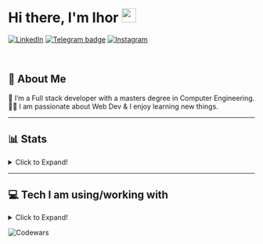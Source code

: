 # Hi there, I'm Ihor <img src="https://github.com/TheDudeThatCode/TheDudeThatCode/blob/master/Assets/Hi.gif" width="29px">

[![LinkedIn](https://img.shields.io/badge/LinkedIn-0077B5?style=for-the-badge&logo=linkedin&logoColor=white)](https://www.linkedin.com/in/ihorkytsak/)
[![Telegram badge](https://img.shields.io/badge/Telegram-2CA5E0?style=for-the-badge&logo=telegram&logoColor=white)](https://t.me/kytsak)
[![Instagram](https://img.shields.io/badge/Instagram-E4405F?style=for-the-badge&logo=instagram&logoColor=white)](https://www.linkedin.com/in/ihorkytsak/)

<br />

## 🚀 About Me
🌱 I’m a Full stack developer with a masters degree in Computer Engineering. </br>
👨‍💻  I am passionate about Web Dev & I enjoy learning new things. </br>

---

## 📊 Stats

<details>
<summary>Click to Expand!</summary>
 
 ![GitHub stats](https://github-readme-stats.vercel.app/api?username=IhorKytsak&hide=stars)
 
  <br />
 
 [![Top Langs](https://github-readme-stats.vercel.app/api/top-langs/?username=IhorKytsak&langs_count=8)](https://github.com/anuraghazra/github-readme-stats)

</details>

---

## 💻 Tech I am using/working with 
<details>
 <summary>Click to Expand!</summary>
 
  -  Languages
 
 ![JAVASCRIPT](https://img.shields.io/badge/JavaScript-323330?style=for-the-badge&logo=javascript&logoColor=F7DF1E)
 ![CSS3](https://img.shields.io/badge/CSS3-1572B6?style=for-the-badge&logo=css3&logoColor=white)
 ![TYPESCRIPT](https://img.shields.io/badge/TypeScript-007ACC?style=for-the-badge&logo=typescript&logoColor=white)
 ![PUG](https://img.shields.io/badge/Pug-E3C29B?style=for-the-badge&logo=pug&logoColor=black)
 ![JSON](https://img.shields.io/badge/json-5E5C5C?style=for-the-badge&logo=json&logoColor=white)
 
 - Frameworks & Library
 
 ![REACT](https://img.shields.io/badge/React-20232A?style=for-the-badge&logo=react&logoColor=61DAFB)
 ![REACTROUTER](https://img.shields.io/badge/React_Router-CA4245?style=for-the-badge&logo=react-router&logoColor=white)
 ![REDUX](https://img.shields.io/badge/Redux-593D88?style=for-the-badge&logo=redux&logoColor=white)
 ![REDUXSAGA](https://img.shields.io/badge/Redux%20saga-86D46B?style=for-the-badge&logo=redux%20saga&logoColor=999999)
 ![NODEJS](https://img.shields.io/badge/Node.js-339933?style=for-the-badge&logo=nodedotjs&logoColor=white)
 ![EXPRESSJS](https://img.shields.io/badge/Express.js-000000?style=for-the-badge&logo=express&logoColor=white)
 ![NPM](https://img.shields.io/badge/npm-CB3837?style=for-the-badge&logo=npm&logoColor=white)
 ![GRAPHQL](https://img.shields.io/badge/GraphQl-E10098?style=for-the-badge&logo=graphql&logoColor=white)
 ![POSTMAN](https://img.shields.io/badge/Postman-FF6C37?style=for-the-badge&logo=Postman&logoColor=white)
 ![SASS](https://img.shields.io/badge/Sass-CC6699?style=for-the-badge&logo=sass&logoColor=white)
 ![MATERIALUI](https://img.shields.io/badge/Material%20UI-007FFF?style=for-the-badge&logo=mui&logoColor=white)
 ![BOOTSTRAP](https://img.shields.io/badge/Bootstrap-563D7C?style=for-the-badge&logo=bootstrap&logoColor=white)
 ![DOCKER](https://img.shields.io/badge/Docker-2CA5E0?style=for-the-badge&logo=docker&logoColor=white)
 ![FIREBASE](https://img.shields.io/badge/firebase-ffca28?style=for-the-badge&logo=firebase&logoColor=black)
 ![FONTAWESOME](https://img.shields.io/badge/Font_Awesome-339AF0?style=for-the-badge&logo=fontawesome&logoColor=white)
 ![GITHUBPAGES](https://img.shields.io/badge/GitHub%20Pages-222222?style=for-the-badge&logo=GitHub%20Pages&logoColor=white)
 ![JEST](https://img.shields.io/badge/Jest-C21325?style=for-the-badge&logo=jest&logoColor=white)
 ![JQUERY](https://img.shields.io/badge/jQuery-0769AD?style=for-the-badge&logo=jquery&logoColor=white)
 ![STORYBOOK](https://img.shields.io/badge/storybook-FF4785?style=for-the-badge&logo=storybook&logoColor=white)
 
 - Database
 
 ![MONGODB](https://img.shields.io/badge/MongoDB-4EA94B?style=for-the-badge&logo=mongodb&logoColor=white)
 ![MYSQL](https://img.shields.io/badge/MySQL-005C84?style=for-the-badge&logo=mysql&logoColor=white)
 
 - Design
 
 ![FIGMA](https://img.shields.io/badge/Figma-F24E1E?style=for-the-badge&logo=figma&logoColor=white)
 ![ADOBEPHOTOSHOP](https://img.shields.io/badge/Adobe%20Photoshop-31A8FF?style=for-the-badge&logo=Adobe%20Photoshop&logoColor=black)
 
 - Other
 
 ![ESLINT](https://img.shields.io/badge/eslint-3A33D1?style=for-the-badge&logo=eslint&logoColor=white)
 ![PRETTIER](https://img.shields.io/badge/prettier-1A2C34?style=for-the-badge&logo=prettier&logoColor=F7BA3E)
 ![ANDROID](https://img.shields.io/badge/Android-3DDC84?style=for-the-badge&logo=android&logoColor=white)
 ![WINDOWS](https://img.shields.io/badge/Windows-0078D6?style=for-the-badge&logo=windows&logoColor=white)
 ![GITHUB](https://img.shields.io/badge/GitHub-100000?style=for-the-badge&logo=github&logoColor=white)
 ![JIRA](https://img.shields.io/badge/Jira-0052CC?style=for-the-badge&logo=Jira&logoColor=white)
 
 
</details>

![Codewars](https://www.codewars.com/users/IhorKytsak/badges/large)

